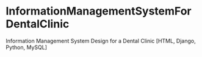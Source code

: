 # InformationManagementSystemForDentalClinic
Information Management System Design for a Dental Clinic  [HTML, Django, Python, MySQL] 
